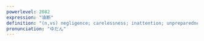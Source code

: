 ```yaml
---
powerlevel: 2082
expression: "油断"
definition: "(n,vs) negligence; carelessness; inattention; unpreparedness; (P)"
pronunciation: "ゆだん"
---
```

